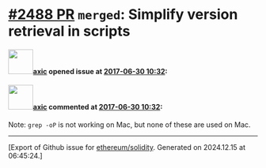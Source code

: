 # [\#2488 PR](https://github.com/ethereum/solidity/pull/2488) `merged`: Simplify version retrieval in scripts

#### <img src="https://avatars.githubusercontent.com/u/20340?v=4" width="50">[axic](https://github.com/axic) opened issue at [2017-06-30 10:32](https://github.com/ethereum/solidity/pull/2488):



#### <img src="https://avatars.githubusercontent.com/u/20340?v=4" width="50">[axic](https://github.com/axic) commented at [2017-06-30 10:32](https://github.com/ethereum/solidity/pull/2488#issuecomment-312234227):

Note: `grep -oP` is not working on Mac, but none of these are used on Mac.


-------------------------------------------------------------------------------



[Export of Github issue for [ethereum/solidity](https://github.com/ethereum/solidity). Generated on 2024.12.15 at 06:45:24.]
